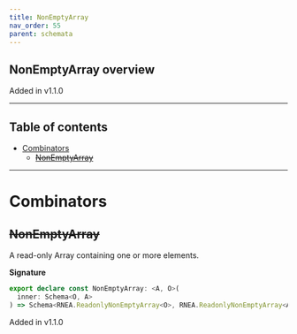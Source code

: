 ```yaml
---
title: NonEmptyArray
nav_order: 55
parent: schemata
---
```


## NonEmptyArray overview

Added in v1.1.0

---

<h2 class="text-delta">Table of contents</h2>

- [Combinators](#combinators)
  - [~~NonEmptyArray~~](#nonemptyarray)

---

# Combinators

## ~~NonEmptyArray~~

A read-only Array containing one or more elements.

**Signature**

```ts
export declare const NonEmptyArray: <A, O>(
  inner: Schema<O, A>
) => Schema<RNEA.ReadonlyNonEmptyArray<O>, RNEA.ReadonlyNonEmptyArray<A>>
```

Added in v1.1.0
